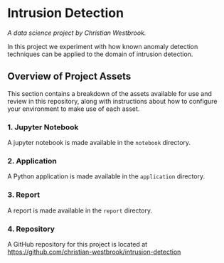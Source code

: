 # Intrusion Detection

*A data science project by Christian Westbrook.*

In this project we experiment with how known anomaly detection techniques can be applied to the domain of intrusion detection.

## Overview of Project Assets

This section contains a breakdown of the assets available for use and review in this repository, along with instructions about how to configure your environment to make use of each asset.

### 1. Jupyter Notebook

A jupyter notebook is made available in the `notebook` directory.

### 2. Application

A Python application is made available in the `application` directory.

### 3. Report

A report is made available in the `report` directory.

### 4. Repository

A GitHub repository for this project is located at https://github.com/christian-westbrook/intrusion-detection
